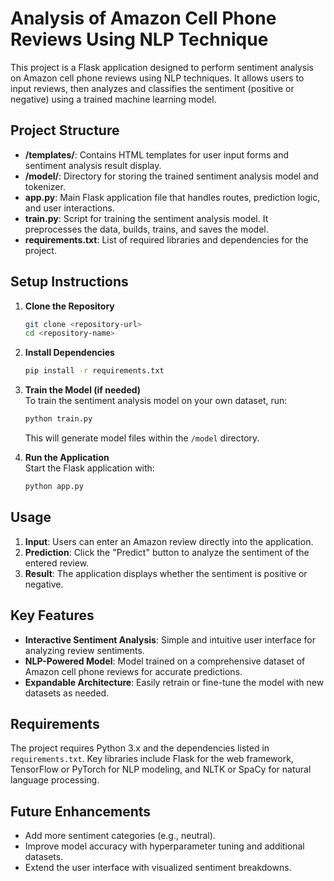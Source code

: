 # Analysis of Amazon Cell Phone Reviews Using NLP Technique

This project is a Flask application designed to perform sentiment analysis on Amazon cell phone reviews using NLP techniques. It allows users to input reviews, then analyzes and classifies the sentiment (positive or negative) using a trained machine learning model.

## Project Structure

- **/templates/**: Contains HTML templates for user input forms and sentiment analysis result display.
- **/model/**: Directory for storing the trained sentiment analysis model and tokenizer.
- **app.py**: Main Flask application file that handles routes, prediction logic, and user interactions.
- **train.py**: Script for training the sentiment analysis model. It preprocesses the data, builds, trains, and saves the model.
- **requirements.txt**: List of required libraries and dependencies for the project.

## Setup Instructions

1. **Clone the Repository**

   ```bash
   git clone <repository-url>
   cd <repository-name>
   ```

2. **Install Dependencies**

   ```bash
   pip install -r requirements.txt
   ```

3. **Train the Model (if needed)**  
   To train the sentiment analysis model on your own dataset, run:

   ```bash
   python train.py
   ```

   This will generate model files within the `/model` directory.

4. **Run the Application**  
   Start the Flask application with:
   ```bash
   python app.py
   ```

## Usage

1. **Input**: Users can enter an Amazon review directly into the application.
2. **Prediction**: Click the "Predict" button to analyze the sentiment of the entered review.
3. **Result**: The application displays whether the sentiment is positive or negative.

## Key Features

- **Interactive Sentiment Analysis**: Simple and intuitive user interface for analyzing review sentiments.
- **NLP-Powered Model**: Model trained on a comprehensive dataset of Amazon cell phone reviews for accurate predictions.
- **Expandable Architecture**: Easily retrain or fine-tune the model with new datasets as needed.

## Requirements

The project requires Python 3.x and the dependencies listed in `requirements.txt`. Key libraries include Flask for the web framework, TensorFlow or PyTorch for NLP modeling, and NLTK or SpaCy for natural language processing.

## Future Enhancements

- Add more sentiment categories (e.g., neutral).
- Improve model accuracy with hyperparameter tuning and additional datasets.
- Extend the user interface with visualized sentiment breakdowns.
